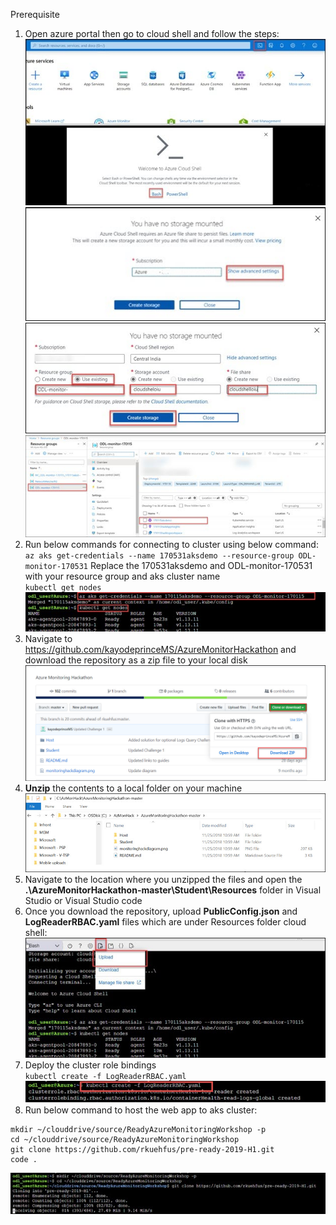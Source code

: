 Prerequisite 

1. Open azure portal then go to cloud shell and follow the steps:<br/>
<img src="images/i1.jpg"/><br/>
<img src="images/2.jpg"/><br/>
<img src="images/3.jpg"/><br/>
<img src="images/4.jpg"/><br/>
2. Run below commands for connecting to cluster using below command:<br/>
``
az aks get-credentials --name 170531aksdemo --resource-group ODL-monitor-170531
``
Replace the 170531aksdemo and ODL-monitor-170531 with your resource group and aks cluster name<br/>
``
kubectl get nodes 
``
<img src="images/5.jpg"/><br/>
4. Navigate to https://github.com/kayodeprinceMS/AzureMonitorHackathon and download the repository as a zip file to your local disk<br/>
<img src="images/downlaods.jpg"/><br/>
5. **Unzip** the contents to a local folder on your machine<br/>
   <img src="images/downlaods1.jpg"/><br/>
6. Navigate to the location where you unzipped the files and open the **.\AzureMonitorHackathon-master\Student\Resources** folder in Visual Studio or Visual Studio code<br/>
7. Once you download the repository, upload **PublicConfig.json** and **LogReaderRBAC.yaml** files which are under Resources folder cloud shell:<br/>
<img src="images/6.jpg"/><br/>
8. Deploy the cluster role bindings<br/>
``
kubectl create -f LogReaderRBAC.yaml
``
<img src="images/7.jpg"/><br/>
9. Run below command to host the web app to aks cluster:<br/>
```
mkdir ~/clouddrive/source/ReadyAzureMonitoringWorkshop -p
cd ~/clouddrive/source/ReadyAzureMonitoringWorkshop
git clone https://github.com/rkuehfus/pre-ready-2019-H1.git
code .
```
<img src="images/8.jpg"/><br/>
